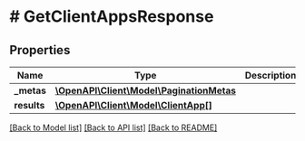 # # GetClientAppsResponse

## Properties

Name | Type | Description | Notes
------------ | ------------- | ------------- | -------------
**_metas** | [**\OpenAPI\Client\Model\PaginationMetas**](PaginationMetas.md) |  |
**results** | [**\OpenAPI\Client\Model\ClientApp[]**](ClientApp.md) |  |

[[Back to Model list]](../../README.md#models) [[Back to API list]](../../README.md#endpoints) [[Back to README]](../../README.md)
